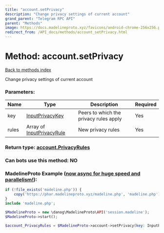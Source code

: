 ```yaml
---
title: "account.setPrivacy"
description: "Change privacy settings of current account"
grand_parent: "Telegram RPC API"
parent: "Methods"
image: https://docs.madelineproto.xyz/favicons/android-chrome-256x256.png
redirect_from: /API_docs/methods/account_setPrivacy.html
---
```

# Method: account.setPrivacy
[Back to methods index](index.html)



Change privacy settings of current account

### Parameters:

| Name     |    Type       | Description | Required |
|----------|---------------|-------------|----------|
|key|[InputPrivacyKey](/API_docs/types/InputPrivacyKey.html) | Peers to which the privacy rules apply | Yes|
|rules|Array of [InputPrivacyRule](/API_docs/types/InputPrivacyRule.html) | New privacy rules | Yes|


### Return type: [account.PrivacyRules](/API_docs/types/account.PrivacyRules.html)

### Can bots use this method: **NO**


### MadelineProto Example ([now async for huge speed and parallelism!](https://docs.madelineproto.xyz/docs/ASYNC.html)):


```php
if (!file_exists('madeline.php')) {
    copy('https://phar.madelineproto.xyz/madeline.php', 'madeline.php');
}
include 'madeline.php';

$MadelineProto = new \danog\MadelineProto\API('session.madeline');
$MadelineProto->start();

$account_PrivacyRules = $MadelineProto->account->setPrivacy(key: InputPrivacyKey, rules: [InputPrivacyRule, InputPrivacyRule], );
```

